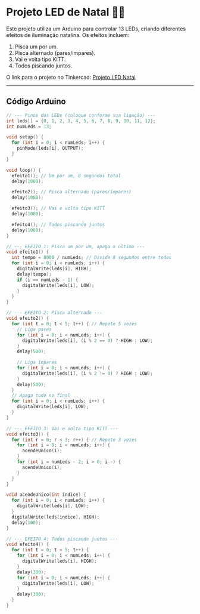# Projeto LED de Natal 🎄💡

Este projeto utiliza um Arduino para controlar 13 LEDs, criando diferentes efeitos de iluminação natalina. Os efeitos incluem:

1. Pisca um por um.
2. Pisca alternado (pares/ímpares).
3. Vai e volta tipo KITT.
4. Todos piscando juntos.

O link para o projeto no Tinkercad: [Projeto LED Natal](https://www.tinkercad.com/things/3qJB1KipZKs-projeto-led-natal/editel?returnTo=%2Fthings%2F3qJB1KipZKs-copy-of-fantastic-fulffy&sharecode=xXS8sfzERPwfJGZafK-Yc-DoKq1MTmPu2bmnGCLGgfQ)

---

## Código Arduino

```cpp
// --- Pinos dos LEDs (coloque conforme sua ligação) ---
int leds[] = {0, 1, 2, 3, 4, 5, 6, 7, 8, 9, 10, 11, 12};
int numLeds = 13;

void setup() {
  for (int i = 0; i < numLeds; i++) {
    pinMode(leds[i], OUTPUT);
  }
}

void loop() {
  efeito1(); // Um por um, 8 segundos total
  delay(1000);

  efeito2(); // Pisca alternado (pares/ímpares)
  delay(1000);

  efeito3(); // Vai e volta tipo KITT
  delay(1000);

  efeito4(); // Todos piscando juntos
  delay(1000);
}

// --- EFEITO 1: Pisca um por um, apaga o último ---
void efeito1() {
  int tempo = 8000 / numLeds; // Divide 8 segundos entre todos
  for (int i = 0; i < numLeds; i++) {
    digitalWrite(leds[i], HIGH);
    delay(tempo);
    if (i == numLeds - 1) {
      digitalWrite(leds[i], LOW);
    }
  }
}

// --- EFEITO 2: Pisca alternado ---
void efeito2() {
  for (int t = 0; t < 5; t++) { // Repete 5 vezes
    // Liga pares
    for (int i = 0; i < numLeds; i++) {
      digitalWrite(leds[i], (i % 2 == 0) ? HIGH : LOW);
    }
    delay(500);

    // Liga ímpares
    for (int i = 0; i < numLeds; i++) {
      digitalWrite(leds[i], (i % 2 != 0) ? HIGH : LOW);
    }
    delay(500);
  }
  // Apaga tudo no final
  for (int i = 0; i < numLeds; i++) {
    digitalWrite(leds[i], LOW);
  }
}

// --- EFEITO 3: Vai e volta tipo KITT ---
void efeito3() {
  for (int r = 0; r < 3; r++) { // Repete 3 vezes
    for (int i = 0; i < numLeds; i++) {
      acendeUnico(i);
    }
    for (int i = numLeds - 2; i > 0; i--) {
      acendeUnico(i);
    }
  }
}

void acendeUnico(int indice) {
  for (int i = 0; i < numLeds; i++) {
    digitalWrite(leds[i], LOW);
  }
  digitalWrite(leds[indice], HIGH);
  delay(100);
}

// --- EFEITO 4: Todos piscando juntos ---
void efeito4() {
  for (int t = 0; t < 5; t++) {
    for (int i = 0; i < numLeds; i++) {
      digitalWrite(leds[i], HIGH);
    }
    delay(300);
    for (int i = 0; i < numLeds; i++) {
      digitalWrite(leds[i], LOW);
    }
    delay(300);
  }
}
